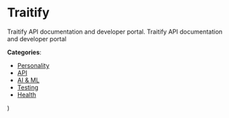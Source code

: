 # Traitify


Traitify API documentation and developer portal. Traitify API documentation and developer portal



**Categories**:
- [Personality](https://github.com/apis-list/apis-list#personality)
- [API](https://github.com/apis-list/apis-list#api)
- [AI & ML](https://github.com/apis-list/apis-list#ai-and-ml)
- [Testing](https://github.com/apis-list/apis-list#testing)
- [Health](https://github.com/apis-list/apis-list#health)



)



